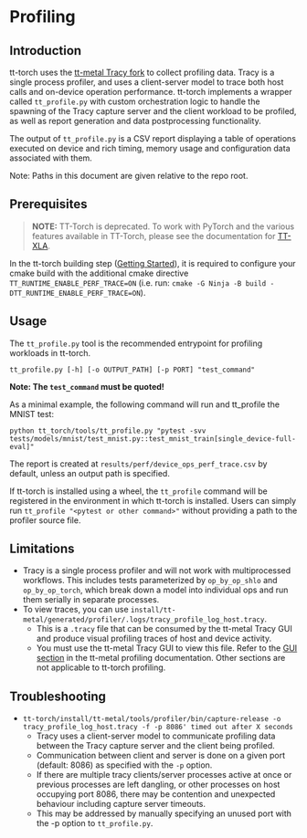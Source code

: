 # Profiling

## Introduction

tt-torch uses the [tt-metal Tracy fork](https://github.com/tenstorrent-metal/tracy) to collect profiling data. Tracy is a single process profiler, and uses a client-server model to trace both host calls and on-device operation performance. tt-torch implements a wrapper called `tt_profile.py` with custom orchestration logic to handle the spawning of the Tracy capture server and the client workload to be profiled, as well as report generation and data postprocessing functionality.

The output of `tt_profile.py` is a CSV report displaying a table of operations executed on device and rich timing, memory usage and configuration data associated with them.

Note: Paths in this document are given relative to the repo root.

## Prerequisites

> **NOTE:** TT-Torch is deprecated. To work with PyTorch and the various features available in TT-Torch, please see the documentation for [TT-XLA](https://github.com/tenstorrent/tt-xla/blob/main/README.md).

In the tt-torch building step ([Getting Started](https://docs.tenstorrent.com/tt-torch/getting_started.html#building-tt-torch)), it is required to configure your cmake build with the additional cmake directive `TT_RUNTIME_ENABLE_PERF_TRACE=ON` (i.e. run: `cmake -G Ninja -B build -DTT_RUNTIME_ENABLE_PERF_TRACE=ON`).


## Usage

The `tt_profile.py` tool is the recommended entrypoint for profiling workloads in tt-torch.

```
tt_profile.py [-h] [-o OUTPUT_PATH] [-p PORT] "test_command"
```
**Note: The `test_command` must be quoted!**


As a minimal example, the following command will run and tt_profile the MNIST test:
```
python tt_torch/tools/tt_profile.py "pytest -svv tests/models/mnist/test_mnist.py::test_mnist_train[single_device-full-eval]"
```

The report is created at `results/perf/device_ops_perf_trace.csv` by default, unless an output path is specified.

If tt-torch is installed using a wheel, the `tt_profile` command will be registered in the environment in which tt-torch is installed. Users can simply run `tt_profile "<pytest or other command>"` without providing a path to the profiler source file.

## Limitations

- Tracy is a single process profiler and will not work with multiprocessed workflows. This includes tests parameterized by `op_by_op_shlo` and `op_by_op_torch`, which break down a model into individual ops and run them serially in separate processes.
- To view traces, you can use `install/tt-metal/generated/profiler/.logs/tracy_profile_log_host.tracy`.
    - This is a `.tracy` file that can be consumed by the tt-metal Tracy GUI and produce visual profiling traces of host and device activity.
    - You must use the tt-metal Tracy GUI to view this file. Refer to the [GUI section](https://docs.tenstorrent.com/tt-metal/latest/tt-metalium/tools/tracy_profiler.html#gui) in the tt-metal profiling documentation. Other sections are not applicable to tt-torch profiling.

## Troubleshooting

- `tt-torch/install/tt-metal/tools/profiler/bin/capture-release -o tracy_profile_log_host.tracy -f -p 8086' timed out after X seconds`
    - Tracy uses a client-server model to communicate profiling data between the Tracy capture server and the client being profiled.
    - Communication between client and server is done on a given port (default: 8086) as specified with the `-p` option.
    - If there are multiple tracy clients/server processes active at once or previous processes are left dangling, or other processes on host occupying port 8086, there may be contention and unexpected behaviour including capture server timeouts.
    - This may be addressed by manually specifying an unused port with the -p option to `tt_profile.py`.
